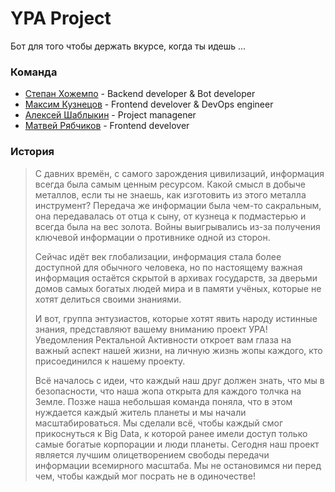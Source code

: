 # YPA Project
Бот для того чтобы держать вкурсе, когда ты идешь ...

### Команда
- [Степан Хожемпо](https://github.com/teleportx) - Backend developer & Bot developer
- [Максим Кузнецов](https://github.com/uuuuuno-devops) - Frontend develover & DevOps engineer
- [Алексей Шаблыкин](https://t.me/AllShabCH) - Project managener
- [Матвей Рябчиков](https://github.com/ronanru) - Frontend develover

### История
> C давних времён, с самого зарождения цивилизаций, информация всегда
> была самым ценным ресурсом. Какой смысл в добыче металлов, если ты не
> знаешь, как изготовить из этого металла инструмент? Передача же
> информации была чем-то сакральным, она передавалась от отца к сыну, от
> кузнеца к подмастерью и всегда была на вес золота. Войны выигрывались
> из-за получения ключевой информации о противнике одной из сторон.
> 
> Сейчас идёт век глобализации, информация стала более доступной для
> обычного человека, но по настоящему важная информация остаётся скрытой
> в архивах государств, за дверьми домов самых богатых людей мира и в
> памяти учёных, которые не хотят делиться своими знаниями.
> 
> И вот, группа энтузиастов, которые хотят явить народу истинные знания,
> представляют вашему вниманию проект УРА! Уведомления Ректальной
> Активности откроет вам глаза на важный аспект нашей жизни, на личную
> жизнь жопы каждого, кто присоединился к нашему проекту.
> 
> Всё началось с идеи, что каждый наш друг должен знать, что мы в
> безопасности, что наша жопа открыта для каждого толчка на Земле. Позже
> наша небольшая команда поняла, что в этом нуждается каждый житель
> планеты и мы начали масштабироваться. Мы сделали всё, чтобы каждый
> смог прикоснуться к Big Data, к которой ранее имели доступ только
> самые богатые корпорации и люди планеты. Сегодня наш проект является
> лучшим олицетворением свободы передачи информации всемирного масштаба.
> Мы не остановимся ни перед чем, чтобы каждый мог посрать не в
> одиночестве!
